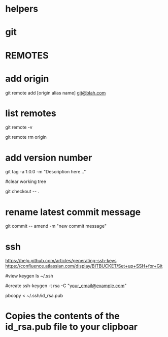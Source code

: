 helpers
=======

git
=======

# REMOTES

# add origin

git remote add [origin alias name] git@blah.com


# list remotes

git remote -v

git remote rm origin

# add version number

git tag -a 1.0.0 -m "Description here..."

#clear working tree

git checkout -- .

# rename latest commit message

git commit -- amend -m "new commit message"



ssh
=======
https://help.github.com/articles/generating-ssh-keys
https://confluence.atlassian.com/display/BITBUCKET/Set+up+SSH+for+Git
 
#view keygen
ls ~/.ssh

#create
ssh-keygen -t rsa -C "your_email@example.com"


pbcopy < ~/.ssh/id_rsa.pub
# Copies the contents of the id_rsa.pub file to your clipboar









